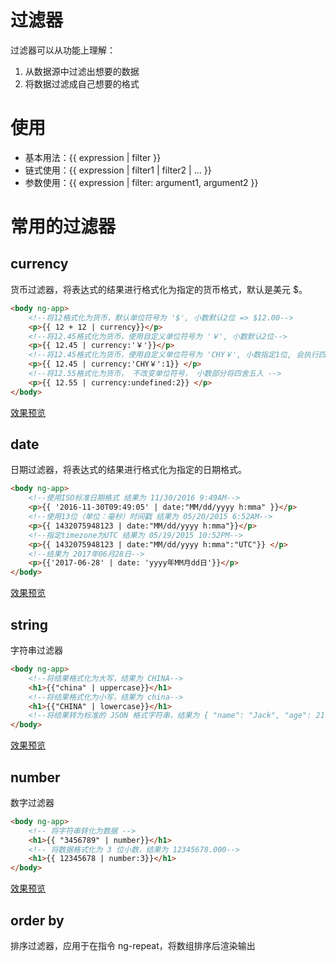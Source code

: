 # 过滤器
过滤器可以从功能上理解：
1. 从数据源中过滤出想要的数据
2. 将数据过滤成自己想要的格式

# 使用
- 基本用法：{{ expression | filter }} 
- 链式使用：{{ expression | filter1 | filter2 | ... }}
- 参数使用：{{ expression | filter: argument1, argument2 }} 

# 常用的过滤器

## currency
货币过滤器，将表达式的结果进行格式化为指定的货币格式，默认是美元 $。
```html
<body ng-app>
    <!--将12格式化为货币，默认单位符号为 '$', 小数默认2位 => $12.00-->
    <p>{{ 12 + 12 | currency}}</p>
    <!--将12.45格式化为货币，使用自定义单位符号为 '￥', 小数默认2位-->
    <p>{{ 12.45 | currency:'￥'}}</p>
    <!--将12.45格式化为货币，使用自定义单位符号为 'CHY￥', 小数指定1位, 会执行四舍五入操作 -->
    <p>{{ 12.45 | currency:'CHY￥':1}} </p>
    <!--将12.55格式化为货币， 不改变单位符号， 小数部分将四舍五入 -->
    <p>{{ 12.55 | currency:undefined:2}} </p>
</body>
```
[效果预览](https://dk-lan.github.io/angularjs-course/AngularJS1/filter/currency.html?_blank)

## date
日期过滤器，将表达式的结果进行格式化为指定的日期格式。
```html
<body ng-app>
	<!--使用ISO标准日期格式 结果为 11/30/2016 9:49AM-->
    <p>{{ '2016-11-30T09:49:05' | date:"MM/dd/yyyy h:mma" }}</p>
    <!--使用13位（单位：毫秒）时间戳 结果为 05/20/2015 6:52AM-->
    <p>{{ 1432075948123 | date:"MM/dd/yyyy h:mma"}}</p>
    <!--指定timezone为UTC 结果为 05/19/2015 10:52PM-->
    <p>{{ 1432075948123 | date:"MM/dd/yyyy h:mma":"UTC"}} </p>
    <!--结果为 2017年06月28日-->
    <p>{{'2017-06-28' | date: 'yyyy年MM月dd日'}}</p>
</body>
```
[效果预览](https://dk-lan.github.io/angularjs-course/AngularJS1/filter/date.html?_blank)

## string
字符串过滤器
```html
<body ng-app>
    <!--将结果格式化为大写，结果为 CHINA-->
    <h1>{{"china" | uppercase}}</h1>
    <!--将结果格式化为小写，结果为 china--> 
    <h1>{{"CHINA" | lowercase}}</h1>
    <!--将结果转为标准的 JSON 格式字符串，结果为 { "name": "Jack", "age": 21 }-->
</body>
```
[效果预览](https://dk-lan.github.io/angularjs-course/AngularJS1/filter/string.html?_blank)

## number
数字过滤器
```html
<body ng-app>
	<!-- 将字符串转化为数据 -->
    <h1>{{ "3456789" | number}}</h1>
    <!-- 将数据格式化为 3 位小数，结果为 12345678.000-->
    <h1>{{ 12345678 | number:3}}</h1>
</body>
```
[效果预览](https://dk-lan.github.io/angularjs-course/AngularJS1/filter/number.html?_blank)

## order by
排序过滤器，应用于在指令 ng-repeat，将数组排序后渲染输出